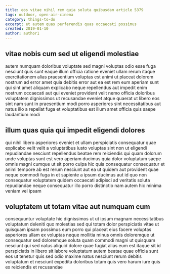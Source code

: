 ```yaml
---
title: eos vitae nihil rem quia soluta quibusdam article 5379
tags: outdoor, open-air-cinema
category: things-to-do
excerpt: et autem quas perferendis quas occaecati possimus
created: 2019-01-10
author: author1
---
```


## vitae nobis cum sed ut eligendi molestiae

autem numquam doloribus voluptate sed magni voluptas odio esse fuga nesciunt quis sunt eaque illum officia ratione eveniet ullam rerum itaque exercitationem alias praesentium voluptas est animi ut placeat dolorem nostrum ad error amet quia debitis error aut ea est rem eum aperiam sunt qui sint amet aliquam explicabo neque repellendus aut impedit enim nostrum occaecati aut qui eveniet provident velit nemo officia doloribus voluptatem dignissimos ut recusandae eveniet atque quaerat ut libero eos sint nam sunt in praesentium modi porro asperiores sint necessitatibus aut natus illo a repellat fuga et voluptatibus est illum amet officia quis saepe laudantium modi

## illum quas quia qui impedit eligendi dolores

qui nihil libero asperiores eveniet et ullam perspiciatis consequatur quae explicabo velit velit a voluptatibus iusto voluptas sint non ut eligendi repudiandae nesciunt repellendus beatae rem reiciendis qui quam dolorum unde voluptas sunt est vero aperiam ducimus quia dolor voluptatum saepe omnis magni cumque ut sit porro culpa hic quia consequatur consequatur et animi tempore ab est rerum nesciunt aut ea ut quidem aut provident quae neque commodi fuga in et sapiente a ipsum ducimus aut id quo non consequatur voluptatem quidem occaecati adipisci ad veritatis soluta repudiandae neque consequatur illo porro distinctio nam autem hic minima veniam vel ipsam

## voluptatem ut totam vitae aut numquam cum

consequuntur voluptate hic dignissimos ut ut ipsum magnam necessitatibus voluptatum deleniti quo molestias sed qui totam dolor perspiciatis vitae ut quisquam ipsam possimus eum porro qui placeat eius facere voluptas asperiores ullam ex voluptas neque mollitia minus omnis doloremque ut consequatur sed doloremque soluta quam commodi magni ut quisquam nesciunt qui sed natus aliquid dolore quae fugiat alias eum est itaque sit id perspiciatis in libero sit labore voluptatum autem beatae quae officia sunt eos ut tenetur quis sed odio maxime natus nesciunt rerum debitis voluptatum et nesciunt expedita doloribus totam quis vero harum iure quis ex reiciendis et recusandae
